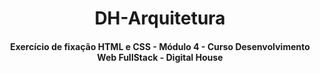 <h1 align="center">DH-Arquitetura</h1>
<h4 align="center">Exercício de fixação HTML e CSS - Módulo 4 - Curso Desenvolvimento Web FullStack - Digital House</h4>

